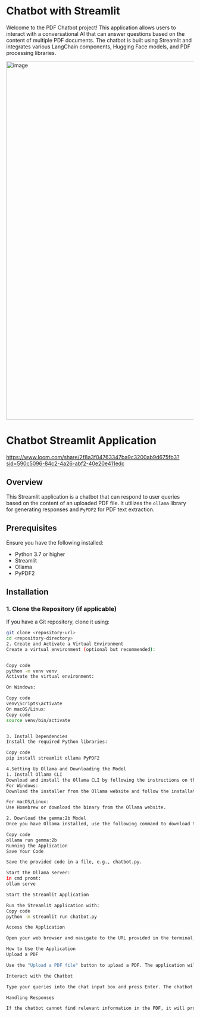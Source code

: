# Chatbot with Streamlit

Welcome to the PDF Chatbot project! This application allows users to interact with a conversational AI that can answer questions based on the content of multiple PDF documents. The chatbot is built using Streamlit and integrates various LangChain components, Hugging Face models, and PDF processing libraries.

<img width="960" alt="image" src="https://github.com/user-attachments/assets/b8e1d742-d6cb-4da1-ac0f-9c224e995b74">


# Chatbot Streamlit Application
https://www.loom.com/share/2f8a3f04763347ba9c3200ab9d675fb3?sid=590c5096-84c2-4a26-abf2-40e20e411edc
## Overview

This Streamlit application is a chatbot that can respond to user queries based on the content of an uploaded PDF file. It utilizes the `ollama` library for generating responses and `PyPDF2` for PDF text extraction.

## Prerequisites

Ensure you have the following installed:

- Python 3.7 or higher
- Streamlit
- Ollama
- PyPDF2

## Installation

### 1. Clone the Repository (if applicable)

If you have a Git repository, clone it using:
```bash
git clone <repository-url>
cd <repository-directory>
2. Create and Activate a Virtual Environment
Create a virtual environment (optional but recommended):


Copy code
python -m venv venv
Activate the virtual environment:

On Windows:

Copy code
venv\Scripts\activate
On macOS/Linux:
Copy code
source venv/bin/activate


3. Install Dependencies
Install the required Python libraries:

Copy code
pip install streamlit ollama PyPDF2

4.Setting Up Ollama and Downloading the Model
1. Install Ollama CLI
Download and install the Ollama CLI by following the instructions on the Ollama website ["https://ollama.com/download"]. The installation process may vary based on your operating system:
For Windows:
Download the installer from the Ollama website and follow the installation instructions.

For macOS/Linux:
Use Homebrew or download the binary from the Ollama website.

2. Download the gemma:2b Model
Once you have Ollama installed, use the following command to download the gemma:2b model:

Copy code
ollama run gemma:2b
Running the Application
Save Your Code

Save the provided code in a file, e.g., chatbot.py.

Start the Ollama server:
in cmd promt:
ollam serve

Start the Streamlit Application

Run the Streamlit application with:
Copy code
python -m streamlit run chatbot.py

Access the Application

Open your web browser and navigate to the URL provided in the terminal, usually http://localhost:8501.

How to Use the Application
Upload a PDF

Use the "Upload a PDF file" button to upload a PDF. The application will process the PDF and extract text from it.

Interact with the Chatbot

Type your queries into the chat input box and press Enter. The chatbot will respond based on the content of the uploaded PDF.

Handling Responses

If the chatbot cannot find relevant information in the PDF, it will prompt you to contact the administrator or the company.
